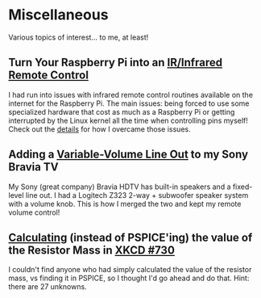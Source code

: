 # Miscellaneous
Various topics of interest... to me, at least!

## Turn Your Raspberry Pi into an [IR/Infrared Remote Control](./RaspberryPi_InfraredRemoteControl/)
I had run into issues with infrared remote control routines available on the internet for the Raspberry Pi.  The main issues:  being forced to use some specialized hardware that cost as much as a Raspberry Pi or getting interrupted by the Linux kernel all the time when controlling pins myself!  Check out the [details](./RaspberryPi_InfraredRemoteControl) for how I overcame those issues.

## Adding a [Variable-Volume Line Out](./Adding_Variable_Volume_LineOut_to_TV) to my Sony Bravia TV
My Sony (great company) Bravia HDTV has built-in speakers and a fixed-level line out.  I had a Logitech Z323 2-way + subwoofer speaker system with a volume knob.  This is how I merged the two and kept my remote volume control!

## [Calculating](./) (instead of PSPICE'ing) the value of the Resistor Mass in [XKCD #730](https://xkcd.com/730/)
I couldn't find anyone who had simply calculated the value of the resistor mass, vs finding it in PSPICE, so I thought I'd go ahead and do that.  Hint:  there are 27 unknowns.
